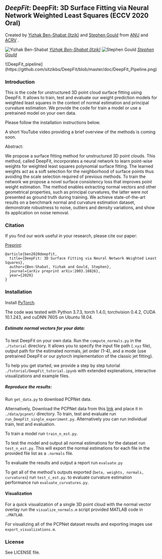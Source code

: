 <link rel="stylesheet" type="text/css" href="css/main.css?1" media="screen,projection">

***DeepFit***: DeepFit: 3D Surface Fitting via Neural Network Weighted Least Squares (ECCV 2020 Oral)
---
Created by [Yizhak Ben-Shabat (Itzik)](http://www.itzikbs.com) and [Stephen Gould](http://users.cecs.anu.edu.au/~sgould/) from [ANU](https://www.anu.edu.au/) and [ACRV](https://www.roboticvision.org/) .


<div style="align=center">

![Yizhak Ben-Shabat](https://github.com/sitzikbs/DeepFit/blob/master/doc/ybenshabat.jpg)
*[Yizhak Ben-Shabat (Itzik)](http://www.itzikbs.com)*
![Stephen Gould](https://github.com/sitzikbs/DeepFit/blob/master/doc/sgould.jpg)
*[Stephen Gould](http://users.cecs.anu.edu.au/~sgould/)*
</div>
![DeepFit_pipeline](https://github.com/sitzikbs/DeepFit/blob/master/doc/DeepFit_Pipeline.png)

### Introduction

This is the code for unstructured 3D point cloud surface fitting using DeepFit.
It allows to train, test and evaluate our weight prediction models for weighted least squares in the context of normal estimation and principal curvature estimation.
We provide the code for train a model or use a pretrained model on your own data.

Please follow the installation instructions below.

A short YouTube video providing a brief overview of the methods is coming soon.

Abstract:

We propose a surface fitting method for unstructured 3D point clouds. This method, called DeepFit, incorporates a neural network to learn point-wise weights for weighted least squares polynomial surface fitting. The learned weights act as a soft selection for the neighborhood of surface points thus avoiding the scale selection required of previous methods. To train the network we propose a novel surface consistency loss that improves point weight estimation. The method enables extracting normal vectors and other geometrical properties, such as principal curvatures, the latter were not presented as ground truth during training. We achieve state-of-the-art results on a benchmark normal and curvature estimation dataset, demonstrate robustness to noise, outliers and density variations, and show its application on noise removal.

### Citation
If you find our work useful in your research, please cite our paper:

 [Preprint](https://arxiv.org/abs/2003.10826):

    @article{ben2020deepfit,
      title={DeepFit: 3D Surface Fitting via Neural Network Weighted Least Squares},
      author={Ben-Shabat, Yizhak and Gould, Stephen},
      journal={arXiv preprint arXiv:2003.10826},
      year={2020}
    }

### Installation

Install [PyTorch](https://pytorch.org/).

The code was tested with Python 3.7.3, torch 1.4.0, torchvision 0.4.2, CUDA 10.1.243, and cuDNN 7605 on Ubuntu 18.04.

#####  Estimate normal vectors for your data:

To test DeepFit on your own data. Run the `compute_normals.py` in the `./tutorial` directory.
It allows you to specify the input file path (`.xyz` file), output path for the estimated normals, jet order (1-4), and a mode (use pretrained DeepFit or our pytorch implementation of the classic jet fitting).

To help you get started, we provide a step by step tutorial `./tutorial/DeepFit_tutorial.ipynb` with extended explenations, interactive visualizations and example files.

 ##### Reproduce the results:
Run `get_data.py` to download PCPNet data.

Alternatively, Download the PCPNet data from this [link](http://geometry.cs.ucl.ac.uk/projects/2018/pcpnet/pclouds.zip) and place it in  `./data/pcpnet/` directory.
To train, test and evaluate run `run_DeepFit_single_experiment.py`.
Alternatively you can run individual train, test and evaluation.

To train a model run `train_n_est.py`.

To test the model and output all normal estimations for the dataset run `test_n_est.py`. This will export the normal estimations for each file in the provided file list as a `.normals` file.  

To evaluate the results and output a report run `evaluate.py`

To get all of the method's outputs exported (`beta, weights, normals, curvatures`) run `test_c_est.py`. to evaluate curvature estimation performance run `evaluate_curvatures.py`.


#### Visualization
For a quick visualization of a single 3D point cloud with the normal vector overlay run the `visualize_normals.m` script provided MATLAB code in `./MATLAB`.

For visualizing all of the PCPNet dataset results and exporting images use `export_visualizations.m`.

 ### License
See LICENSE file.

